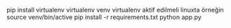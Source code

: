 pip install virtualenv
virtualenv venv
virtualenv aktif edilmeli
linuxta örneğin source venv/bin/active
pip install -r requirements.txt
python app.py